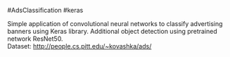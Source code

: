 #AdsClassification #keras

Simple application of convolutional neural networks to classify advertising banners using Keras library. 
Additional object detection using pretrained network ResNet50.  
Dataset: http://people.cs.pitt.edu/~kovashka/ads/
